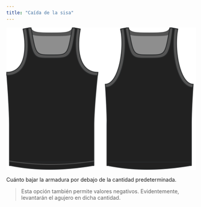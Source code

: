 ```yaml
---
title: "Caída de la sisa"
---
```


![La opción de soltar el acorazado en Aaron](./armholedrop.svg)

Cuánto bajar la armadura por debajo de la cantidad predeterminada.

> Esta opción también permite valores negativos. Evidentemente, levantarán el agujero en dicha cantidad.




